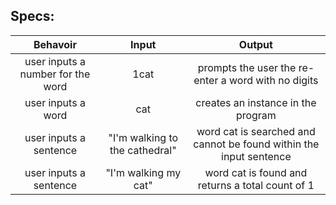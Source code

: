 ## Specs: 

Behavoir | Input | Output
:---------:|:------:|:------:
user inputs a number for the word | 1cat | prompts the user the re-enter a word with no digits | 
user inputs a word | cat | creates an instance in the program |
user inputs a sentence | "I'm walking to the cathedral" | word cat is searched and cannot be found within the input sentence | 
user inputs a sentence | "I'm walking my cat" | word cat is found and returns a total count of 1 | 
